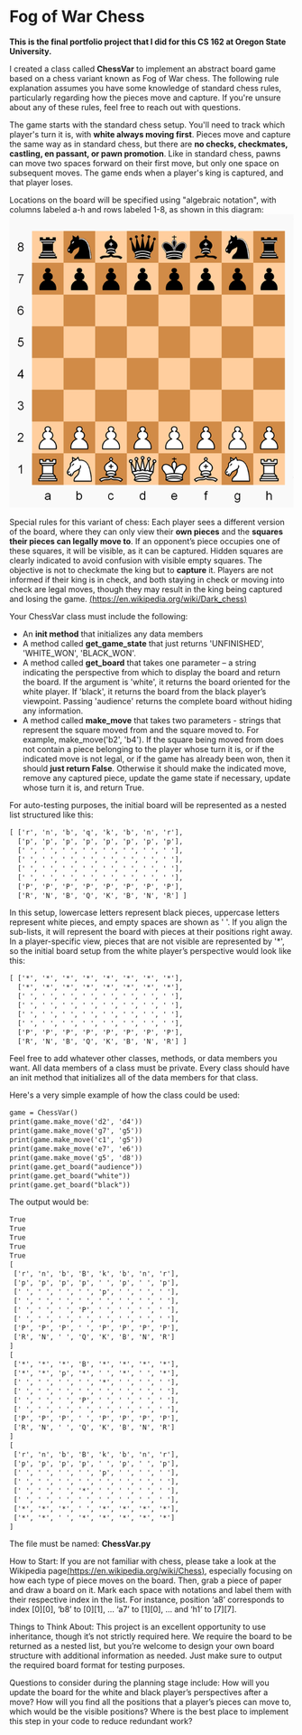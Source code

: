 # Fog of War Chess

**This is the final portfolio project that I did for this CS 162 at Oregon State University.**

I created a class called **ChessVar** to implement an abstract board game based on a chess variant known as Fog of War chess. The following rule explanation assumes you have some knowledge of standard chess rules, particularly regarding how the pieces move and capture. If you're unsure about any of these rules, feel free to reach out with questions.

The game starts with the standard chess setup. You'll need to track which player's turn it is, with **white always moving first**. Pieces move and capture the same way as in standard chess, but there are **no checks, checkmates, castling, en passant, or pawn promotion**. Like in standard chess, pawns can move two spaces forward on their first move, but only one space on subsequent moves. The game ends when a player's king is captured, and that player loses.

Locations on the board will be specified using "algebraic notation", with columns labeled a-h and rows labeled 1-8, as shown in this diagram: ![board](board.png "board")

Special rules for this variant of chess:
Each player sees a different version of the board, where they can only view their **own pieces** and the **squares their pieces can legally move to**. If an opponent’s piece occupies one of these squares, it will be visible, as it can be captured. Hidden squares are clearly indicated to avoid confusion with visible empty squares. The objective is not to checkmate the king but to **capture** it. Players are not informed if their king is in check, and both staying in check or moving into check are legal moves, though they may result in the king being captured and losing the game.
[(https://en.wikipedia.org/wiki/Dark_chess)](https://en.wikipedia.org/wiki/Dark_chess)

Your ChessVar class must include the following:
* An **init method** that initializes any data members
* A method called **get_game_state** that just returns 'UNFINISHED', 'WHITE_WON', 'BLACK_WON'. 
* A method called **get_board** that takes one parameter – a string indicating the perspective from which to display the board and return the board. If the argument is 'white', it returns the board oriented for the white player. If 'black', it returns the board from the black player’s viewpoint. Passing 'audience' returns the complete board without hiding any information.
* A method called **make_move** that takes two parameters - strings that represent the square moved from and the square moved to.  For example, make_move('b2', 'b4').  If the square being moved from does not contain a piece belonging to the player whose turn it is, or if the indicated move is not legal, or if the game has already been won, then it should **just return False**.  Otherwise it should make the indicated move, remove any captured piece, update the game state if necessary, update whose turn it is, and return True.

For auto-testing purposes, the initial board will be represented as a nested list structured like this: 
```
[ ['r', 'n', 'b', 'q', 'k', 'b', 'n', 'r'], 
  ['p', 'p', 'p', 'p', 'p', 'p', 'p', 'p'], 
  [' ', ' ', ' ', ' ', ' ', ' ', ' ', ' '], 
  [' ', ' ', ' ', ' ', ' ', ' ', ' ', ' '], 
  [' ', ' ', ' ', ' ', ' ', ' ', ' ', ' '], 
  [' ', ' ', ' ', ' ', ' ', ' ', ' ', ' '], 
  ['P', 'P', 'P', 'P', 'P', 'P', 'P', 'P'], 
  ['R', 'N', 'B', 'Q', 'K', 'B', 'N', 'R'] ]
```

In this setup, lowercase letters represent black pieces, uppercase letters represent white pieces, and empty spaces are shown as ' '. If you align the sub-lists, it will represent the board with pieces at their positions right away. In a player-specific view, pieces that are not visible are represented by '*', so the initial board setup from the white player’s perspective would look like this: 
```
[ ['*', '*', '*', '*', '*', '*', '*', '*'], 
  ['*', '*', '*', '*', '*', '*', '*', '*'], 
  [' ', ' ', ' ', ' ', ' ', ' ', ' ', ' '], 
  [' ', ' ', ' ', ' ', ' ', ' ', ' ', ' '], 
  [' ', ' ', ' ', ' ', ' ', ' ', ' ', ' '], 
  [' ', ' ', ' ', ' ', ' ', ' ', ' ', ' '], 
  ['P', 'P', 'P', 'P', 'P', 'P', 'P', 'P'], 
  ['R', 'N', 'B', 'Q', 'K', 'B', 'N', 'R'] ]
```

Feel free to add whatever other classes, methods, or data members you want.  All data members of a class must be private.  Every class should have an init method that initializes all of the data members for that class.

Here's a very simple example of how the class could be used:
```
game = ChessVar()
print(game.make_move('d2', 'd4'))
print(game.make_move('g7', 'g5'))
print(game.make_move('c1', 'g5'))
print(game.make_move('e7', 'e6'))
print(game.make_move('g5', 'd8'))
print(game.get_board("audience"))
print(game.get_board("white"))
print(game.get_board("black"))
```
The output would be:
```
True
True
True
True
True
[
 ['r', 'n', 'b', 'B', 'k', 'b', 'n', 'r'], 
 ['p', 'p', 'p', 'p', ' ', 'p', ' ', 'p'], 
 [' ', ' ', ' ', ' ', 'p', ' ', ' ', ' '], 
 [' ', ' ', ' ', ' ', ' ', ' ', ' ', ' '], 
 [' ', ' ', ' ', 'P', ' ', ' ', ' ', ' '], 
 [' ', ' ', ' ', ' ', ' ', ' ', ' ', ' '], 
 ['P', 'P', 'P', ' ', 'P', 'P', 'P', 'P'], 
 ['R', 'N', ' ', 'Q', 'K', 'B', 'N', 'R']
]
[
 ['*', '*', '*', 'B', '*', '*', '*', '*'], 
 ['*', '*', 'p', '*', ' ', '*', ' ', '*'], 
 [' ', ' ', ' ', ' ', '*', ' ', ' ', ' '], 
 [' ', ' ', ' ', ' ', ' ', ' ', ' ', ' '], 
 [' ', ' ', ' ', 'P', ' ', ' ', ' ', ' '], 
 [' ', ' ', ' ', ' ', ' ', ' ', ' ', ' '], 
 ['P', 'P', 'P', ' ', 'P', 'P', 'P', 'P'], 
 ['R', 'N', ' ', 'Q', 'K', 'B', 'N', 'R']
]
[
 ['r', 'n', 'b', 'B', 'k', 'b', 'n', 'r'], 
 ['p', 'p', 'p', 'p', ' ', 'p', ' ', 'p'], 
 [' ', ' ', ' ', ' ', 'p', ' ', ' ', ' '], 
 [' ', ' ', ' ', ' ', ' ', ' ', ' ', ' '], 
 [' ', ' ', ' ', '*', ' ', ' ', ' ', ' '], 
 [' ', ' ', ' ', ' ', ' ', ' ', ' ', ' '], 
 ['*', '*', '*', ' ', '*', '*', '*', '*'], 
 ['*', '*', ' ', '*', '*', '*', '*', '*']
]
```

The file must be named: **ChessVar.py**


How to Start: If you are not familiar with chess, please take a look at the Wikipedia page[(https://en.wikipedia.org/wiki/Chess)](https://en.wikipedia.org/wiki/Chess), especially focusing on how each type of piece moves on the board. Then, grab a piece of paper and draw a board on it. Mark each space with notations and label them with their respective index in the list. For instance, position ‘a8’ corresponds to index [0][0], ‘b8’ to [0][1], … ‘a7’ to [1][0], … and ‘h1’ to [7][7].

Things to Think About: This project is an excellent opportunity to use inheritance, though it’s not strictly required here. 
We require the board to be returned as a nested list, but you’re welcome to design your own board structure with additional information as needed. Just make sure to output the required board format for testing purposes.

Questions to consider during the planning stage include: How will you update the board for the white and black player’s perspectives after a move? How will you find all the positions that a player’s pieces can move to, which would be the visible positions? Where is the best place to implement this step in your code to reduce redundant work?



